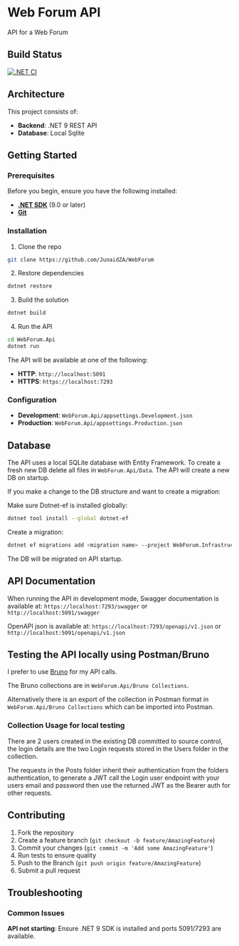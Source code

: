 # Web Forum API

API for a Web Forum

## Build Status

[![.NET CI](https://github.com/JunaidZA/WebForum/actions/workflows/dotnet-ci.yml/badge.svg)](https://github.com/JunaidZA/WebForum/actions/workflows/dotnet-ci.yml)

## Architecture

This project consists of:
- **Backend**: .NET 9 REST API
- **Database**: Local Sqlite

## Getting Started

### Prerequisites

Before you begin, ensure you have the following installed:

- **[.NET SDK](https://dotnet.microsoft.com/download)** (9.0 or later)
- **[Git](https://git-scm.com/)**

### Installation
1. Clone the repo
```sh
git clone https://github.com/JunaidZA/WebForum
```

2. Restore dependencies
```sh
dotnet restore
```

3. Build the solution
```sh
dotnet build
```

4. Run the API
```sh
cd WebForum.Api
dotnet run
```

The API will be available at one of the following:
- **HTTP**: `http://localhost:5091`
- **HTTPS**: `https://localhost:7293`

### Configuration

- **Development**: `WebForum.Api/appsettings.Development.json`
- **Production**: `WebForum.Api/appsettings.Production.json`

## Database

The API uses a local SQLite database with Entity Framework. 
To create a fresh new DB delete all files in `WebForum.Api/Data`. The API will create a new DB on startup.

If you make a change to the DB structure and want to create a migration:

Make sure Dotnet-ef is installed globally:
```sh
dotnet tool install --global dotnet-ef
```

Create a migration:
```sh
dotnet ef migrations add <migration name> --project WebForum.Infrastructure --startup-project WebForum.Api
```

The DB will be migrated on API startup.

## API Documentation

When running the API in development mode, Swagger documentation is available at:
`https://localhost:7293/swagger` or `http://localhost:5091/swagger`

OpenAPI json is available at:
`https://localhost:7293/openapi/v1.json` or `http://localhost:5091/openapi/v1.json`

## Testing the API locally using Postman/Bruno

I prefer to use [Bruno](https://www.usebruno.com/downloads) for my API calls.

The Bruno collections are in `WebForum.Api/Bruno Collections`.

Alternatively there is an export of the collection in Postman format in `WebForum.Api/Bruno Collections` which can be imported into Postman.

### Collection Usage for local testing

There are 2 users created in the existing DB committed to source control, the login details are the two Login requests stored in the Users folder in the collection.

The requests in the Posts folder inherit their authentication from the folders authentication, to generate a JWT call the Login user endpoint with your users email and password then use the returned JWT as the Bearer auth for other requests.

## Contributing

1. Fork the repository
2. Create a feature branch (`git checkout -b feature/AmazingFeature`)
3. Commit your changes (`git commit -m 'Add some AmazingFeature'`)
4. Run tests to ensure quality
4. Push to the Branch (`git push origin feature/AmazingFeature`)
5. Submit a pull request

## Troubleshooting

### Common Issues

**API not starting**: Ensure .NET 9 SDK is installed and ports 5091/7293 are available.
